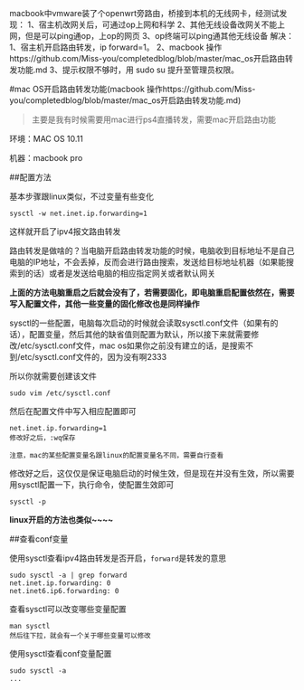 macbook中vmware装了个openwrt旁路由，桥接到本机的无线网卡，经测试发现：
1、宿主机改网关后，可通过op上网和科学
2、其他无线设备改网关不能上网，但是可以ping通op，上op的网页
3、op终端可以ping通其他无线设备
解决：
1、宿主机开启路由转发，ip forward=1。
2、macbook 操作https://github.com/Miss-you/completedblog/blob/master/mac_os开启路由转发功能.md
3、提示权限不够时，用 sudo su 提升至管理员权限。


#mac OS开启路由转发功能(macbook 操作https://github.com/Miss-you/completedblog/blob/master/mac_os开启路由转发功能.md)

> 主要是我有时候需要用mac进行ps4直播转发，需要mac开启路由功能

环境：MAC OS 10.11

机器：macbook pro

##配置方法

基本步骤跟linux类似，不过变量有些变化

```
sysctl -w net.inet.ip.forwarding=1
```

这样就开启了ipv4报文路由转发

路由转发是做啥的？当电脑开启路由转发功能的时候，电脑收到目标地址不是自己电脑的IP地址，不会丢掉，反而会进行路由搜索，发送给目标地址机器（如果能搜索到的话）或者是发送给电脑的相应指定网关或者默认网关

**上面的方法电脑重启之后就会没有了，若需要固化，即电脑重启配置依然在，需要写入配置文件，其他一些变量的固化修改也是同样操作**

sysctl的一些配置，电脑每次启动的时候就会读取sysctl.conf文件（如果有的话），配置变量，然后其他的缺省值则配置为默认，所以接下来就需要修改/etc/sysctl.conf文件，mac os如果你之前没有建立的话，是搜索不到/etc/sysctl.conf文件的，因为没有啊2333

所以你就需要创建该文件

```
sudo vim /etc/sysctl.conf
```

然后在配置文件中写入相应配置即可

```
net.inet.ip.forwarding=1
修改好之后，:wq保存
```

`注意，mac的某些配置变量名跟linux的配置变量名不同，需要自行查看`

修改好之后，这仅仅是保证电脑启动的时候生效，但是现在并没有生效，所以需要用sysctl配置一下，执行命令，使配置生效即可

```
sysctl -p
```

**linux开启的方法也类似~~~~**

##查看conf变量

使用sysctl查看ipv4路由转发是否开启，`forward`是转发的意思

```
sudo sysctl -a | grep forward
net.inet.ip.forwarding: 0
net.inet6.ip6.forwarding: 0
```

查看sysctl可以改变哪些变量配置

```
man sysctl
然后往下拉，就会有一个关于哪些变量可以修改
```

使用sysctl查看conf变量配置

```
sudo sysctl -a
...
```
